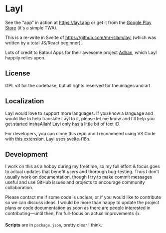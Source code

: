 # Layl

See the "app" in action at https://layl.app or get it from the [Google Play Store](https://play.google.com/store/apps/details?id=com.navedislam.layl) (it's a simple TWA). 

This is a re-write in Svelte of https://github.com/mr-islam/layl (which was written by a total JS/React beginner).

Lots of credit to Batoul Apps for their awesome project [Adhan](https://github.com/batoulapps/adhan-js), which Layl happily relies upon.

## License

GPL v3 for the codebase, but all rights reserved for the images and art. 

## Localization

Layl would love to support more languages. If you know a language and would like to help translate Layl to it, please let me know and I'll help you get started inshaAllah! Layl only has a little bit of text :D

For developers, you can clone this repo and I recommend using VS Code with [this extension](https://github.com/antfu/i18n-ally). Layl uses svelte-i18n.

## Development

I work on this as a hobby during my freetime, so my full effort & focus goes to actual updates that benefit *users* and thorough bug-testing. Thus I don't usually work on documentation, though I try to make commit messages useful and use GitHub issues and projects to encourage community collaboration. 
 
Please contact me if some code is unclear, or if you would like to contribute so we can discuss ideas. I would be more than happy to update the project plans or code documentation as soon as there are people interested in contributing—until then, I'm full-focus on actual improvements 👍. 

**Scripts** are in `package.json`, pretty clear I think.

